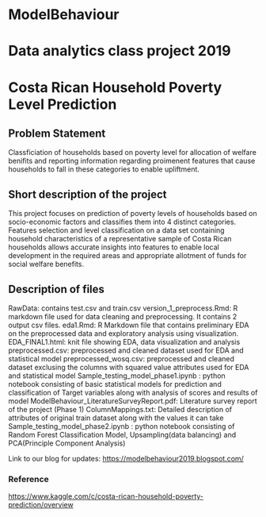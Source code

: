 # ModelBehaviour
# Data analytics class project 2019
# Costa Rican Household Poverty Level Prediction

## Problem Statement
Classficiation of households based on poverty level for allocation of welfare benifits and reporting information regarding proimenent features that cause households to fall in these categories to enable upliftment.

## Short description of the project
This project focuses on prediction of poverty levels of households based on socio-economic factors and classifies them into 4 distinct categories. Features selection and level classification on a data set containing household characteristics of a representative sample of Costa Rican households allows accurate insights into features to enable local development in the required areas and appropriate allotment of funds for social welfare benefits.

## Description of files
RawData: contains test.csv and train.csv
version_1_preprocess.Rmd: R markdown file used for data cleaning and preprocessing. It contains 2 output csv files.
eda1.Rmd: R Markdown file that contains preliminary EDA on the preprocessed data and exploratory analysis using visualization.
EDA_FINAL1.html: knit file showing EDA, data visualization and analysis
preprocessed.csv: preprocessed and cleaned dataset used for EDA and statistical model
preprocessed_wosq.csv: preprocessed and cleaned dataset exclusing the columns with squared value attributes used for EDA and statistical model
Sample_testing_model_phase1.ipynb : python notebook consisting of basic statistical models for prediction and classification of Target variables along with analysis of scores and results of model
ModelBehaviour_LiteratureSurveyReport.pdf: Literature survey report of the project (Phase 1)
ColumnMappings.txt: Detailed description of attributes of original train dataset along with the values it can take
Sample_testing_model_phase2.ipynb : python notebook consisting of Random Forest Classification Model, Upsampling(data balancing) and PCA(Principle Component Analysis)

Link to our blog for updates:  https://modelbehaviour2019.blogspot.com/

### Reference
https://www.kaggle.com/c/costa-rican-household-poverty-prediction/overview







